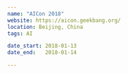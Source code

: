 ```yaml
---
name: "AICon 2018"
website: https://aicon.geekbang.org/
location: Beijing, China
tags: AI

date_start: 2018-01-13
date_end:   2018-01-14

---
```

